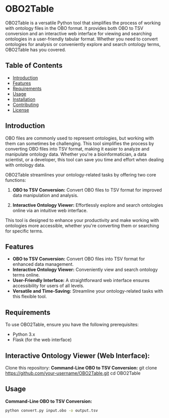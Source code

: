 # OBO2Table

OBO2Table is a versatile Python tool that simplifies the process of working with ontology files in the OBO format. It provides both OBO to TSV conversion and an interactive web interface for viewing and searching ontologies in a user-friendly tabular format. Whether you need to convert ontologies for analysis or conveniently explore and search ontology terms, OBO2Table has you covered.

## Table of Contents
- [Introduction](#introduction)
- [Features](#features)
- [Requirements](#requirements)
- [Usage](#usage)
- [Installation](#installation)
- [Contributing](#contributing)
- [License](#license)

## Introduction
OBO files are commonly used to represent ontologies, but working with them can sometimes be challenging. This tool simplifies the process by converting OBO files into TSV format, making it easier to analyze and manipulate ontology data. Whether you're a bioinformatician, a data scientist, or a developer, this tool can save you time and effort when dealing with ontology data.

OBO2Table streamlines your ontology-related tasks by offering two core functions:

1. **OBO to TSV Conversion:** Convert OBO files to TSV format for improved data manipulation and analysis.

2. **Interactive Ontology Viewer:** Effortlessly explore and search ontologies online via an intuitive web interface.

This tool is designed to enhance your productivity and make working with ontologies more accessible, whether you're converting them or searching for specific terms.

## Features

- **OBO to TSV Conversion:** Convert OBO files into TSV format for enhanced data management.
- **Interactive Ontology Viewer:** Conveniently view and search ontology terms online.
- **User-Friendly Interface:** A straightforward web interface ensures accessibility for users of all levels.
- **Versatile and Time-Saving:** Streamline your ontology-related tasks with this flexible tool.

## Requirements

To use OBO2Table, ensure you have the following prerequisites:

- Python 3.x
- Flask (for the web interface)
## Interactive Ontology Viewer (Web Interface):
Clone this repository:
**Command-Line OBO to TSV Conversion:**
git clone https://github.com/your-username/OBO2Table.git
cd OBO2Table

## Usage

**Command-Line OBO to TSV Conversion:**

```bash
python convert.py input.obo -o output.tsv




